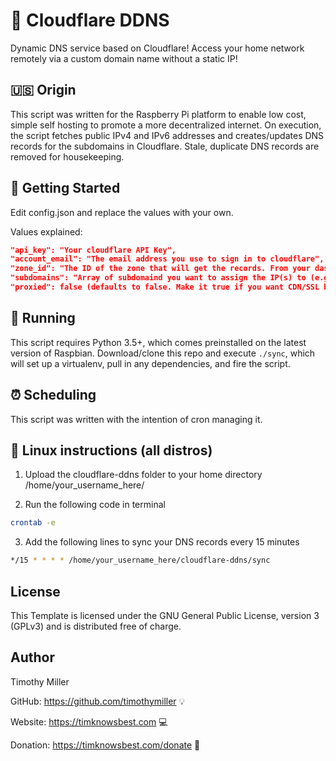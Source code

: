 # :rocket: Cloudflare DDNS

Dynamic DNS service based on Cloudflare! Access your home network remotely via a custom domain name without a static IP!

## :us: Origin

This script was written for the Raspberry Pi platform to enable low cost, simple self hosting to promote a more decentralized internet. On execution, the script fetches public IPv4 and IPv6 addresses and creates/updates DNS records for the subdomains in Cloudflare. Stale, duplicate DNS records are removed for housekeeping.

## :vertical_traffic_light: Getting Started

Edit config.json and replace the values with your own.

Values explained:

```json
"api_key": "Your cloudflare API Key",
"account_email": "The email address you use to sign in to cloudflare",
"zone_id": "The ID of the zone that will get the records. From your dashboard click into the zone. Under the overview tab, scroll down and the zone ID is listed in the right rail",
"subdomains": "Array of subdomaind you want to assign the IP(s) to (e.g. pi.example.com)",
"proxied": false (defaults to false. Make it true if you want CDN/SSL benefits from cloudflare. This usually disables SSH)
```

## :running: Running

This script requires Python 3.5+, which comes preinstalled on the latest version of Raspbian. Download/clone this repo and execute `./sync`, which will set up a virtualenv, pull in any dependencies, and fire the script.

## :alarm_clock: Scheduling

This script was written with the intention of cron managing it.

## :penguin: Linux instructions (all distros)

1. Upload the cloudflare-ddns folder to your home directory /home/your_username_here/

2. Run the following code in terminal

```bash
crontab -e
```

3. Add the following lines to sync your DNS records every 15 minutes

```bash
*/15 * * * * /home/your_username_here/cloudflare-ddns/sync
```

## License

This Template is licensed under the GNU General Public License, version 3 (GPLv3) and is distributed free of charge.

## Author

Timothy Miller

GitHub: https://github.com/timothymiller 💡

Website: https://timknowsbest.com 💻

Donation: https://timknowsbest.com/donate 💸
